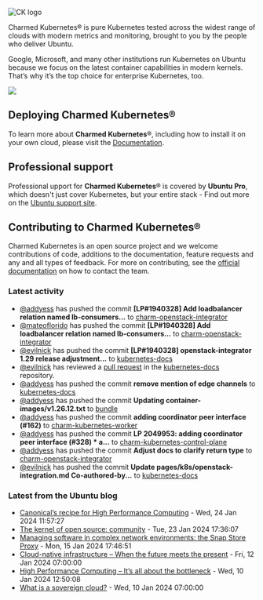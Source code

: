 ![CK logo](https://assets.ubuntu.com/v1/451d4cf4-Charmed+Kubernetes_RGB_onWhite_2022.svg)

Charmed Kubernetes® is pure Kubernetes tested across the widest range of clouds with modern metrics and monitoring, brought to you by the people who deliver Ubuntu.

Google, Microsoft, and many other institutions run Kubernetes on Ubuntu because we focus on the latest container capabilities in modern kernels. That’s why it’s the top choice for enterprise Kubernetes, too.

![](https://assets.ubuntu.com/v1/843c77b6-juju-at-a-glace.svg)

## Deploying Charmed Kubernetes®

To learn more about **Charmed Kubernetes**®, including how to install it on your own cloud, please visit the [Documentation][docs].

## Professional support

Professional upport for **Charmed Kubernetes**® is covered by **Ubuntu Pro**, which doesn't just cover Kubernetes, but your entire stack - Find out more on the [Ubuntu support site](https://ubuntu.com/support).

## Contributing to Charmed Kubernetes®

Charmed Kubernetes is an open source project and we welcome contributions of code, additions to the documentation, feature requests and any and all types of feedback. For more on contributing, see the [official documentation][get-in-touch] on how to contact the team.

<!-- LINKS -->
[docs]: https://ubuntu.com/kubernetes/docs
[get-in-touch]: https://ubuntu.com/kubernetes/docs/get-in-touch

### Latest activity

<!-- activity starts -->
 - [@addyess](https://github.com/addyess) has pushed the commit **[LP#1940328] Add loadbalancer relation named lb-consumers...** to [charm-openstack-integrator](https://github.com/charmed-kubernetes/charm-openstack-integrator)
 - [@mateoflorido](https://github.com/mateoflorido) has pushed the commit **[LP#1940328] Add loadbalancer relation named lb-consumers...** to [charm-openstack-integrator](https://github.com/charmed-kubernetes/charm-openstack-integrator)
 - [@evilnick](https://github.com/evilnick) has pushed the commit **[LP#1940328] openstack-integrator 1.29 release adjustment...** to [kubernetes-docs](https://github.com/charmed-kubernetes/kubernetes-docs)
 - [@evilnick](https://github.com/evilnick) has reviewed a [pull request](https://github.com/charmed-kubernetes/kubernetes-docs/pull/824) in the [kubernetes-docs](https://github.com/charmed-kubernetes/kubernetes-docs) repository.
 - [@addyess](https://github.com/addyess) has pushed the commit **remove mention of edge channels** to [kubernetes-docs](https://github.com/charmed-kubernetes/kubernetes-docs)
 - [@addyess](https://github.com/addyess) has pushed the commit **Updating container-images/v1.26.12.txt** to [bundle](https://github.com/charmed-kubernetes/bundle)
 - [@addyess](https://github.com/addyess) has pushed the commit **adding coordinator peer interface (#162)** to [charm-kubernetes-worker](https://github.com/charmed-kubernetes/charm-kubernetes-worker)
 - [@addyess](https://github.com/addyess) has pushed the commit **LP 2049953: adding coordinator peer interface (#328)  * a...** to [charm-kubernetes-control-plane](https://github.com/charmed-kubernetes/charm-kubernetes-control-plane)
 - [@addyess](https://github.com/addyess) has pushed the commit **Adjust docs to clarify return type** to [charm-openstack-integrator](https://github.com/charmed-kubernetes/charm-openstack-integrator)
 - [@evilnick](https://github.com/evilnick) has pushed the commit **Update pages/k8s/openstack-integration.md  Co-authored-by...** to [kubernetes-docs](https://github.com/charmed-kubernetes/kubernetes-docs)
<!-- activity ends -->

<!-- roadmap starts -->

<!-- roadmap ends -->

### Latest from the Ubuntu blog

<!-- blog starts -->
* [Canonical’s recipe for High Performance Computing](https://ubuntu.com//blog/canonicals-recipe-for-high-performance-computing) - Wed, 24 Jan 2024 11:57:27 
* [The kernel of open source: community](https://ubuntu.com//blog/the-kernel-of-open-source-community) - Tue, 23 Jan 2024 17:36:07 
* [Managing software in complex network environments: the Snap Store Proxy](https://ubuntu.com//blog/managing-software-snap-store-proxy) - Mon, 15 Jan 2024 17:46:51 
* [Cloud-native infrastructure &#8211; When the future meets the present](https://ubuntu.com//blog/cloud-native-infrastructure) - Fri, 12 Jan 2024 07:00:00 
* [High Performance Computing – It’s all about the bottleneck](https://ubuntu.com//blog/high-performance-computing-its-all-about-the-bottleneck) - Wed, 10 Jan 2024 12:50:08 
* [What is a sovereign cloud?](https://ubuntu.com//blog/sovereign-cloud) - Wed, 10 Jan 2024 07:00:00 
<!-- blog ends -->
